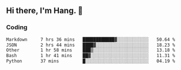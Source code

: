 ## Hi there, I'm Hang. 👋

### Coding

<!--START_SECTION:waka-->

```txt
Markdown     7 hrs 36 mins   ████████████▓░░░░░░░░░░░░   50.64 %
JSON         2 hrs 44 mins   ████▓░░░░░░░░░░░░░░░░░░░░   18.23 %
Other        1 hr 58 mins    ███▒░░░░░░░░░░░░░░░░░░░░░   13.18 %
Bash         1 hr 41 mins    ██▓░░░░░░░░░░░░░░░░░░░░░░   11.31 %
Python       37 mins         █░░░░░░░░░░░░░░░░░░░░░░░░   04.19 %
```

<!--END_SECTION:waka-->
